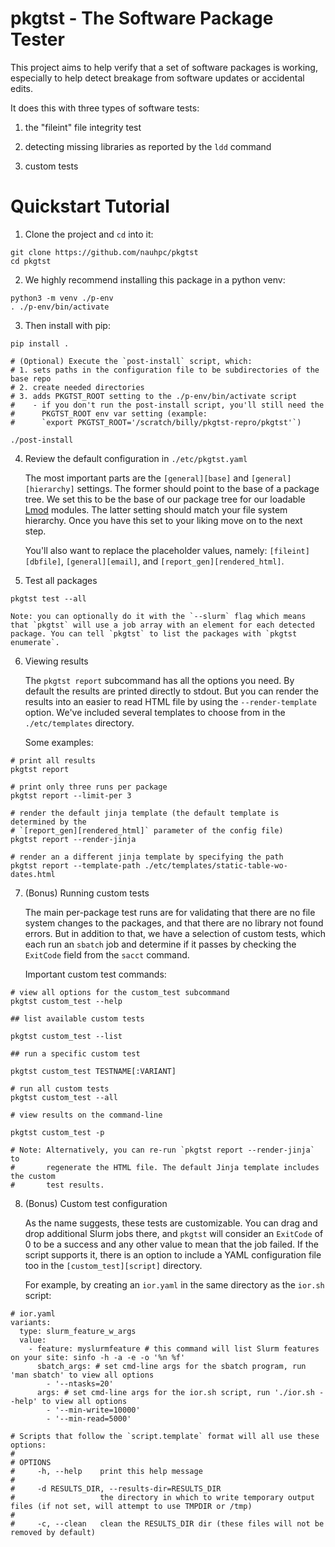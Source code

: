 # pkgtst - The Software Package Tester

This project aims to help verify that a set of software packages is working,
especially to help detect breakage from software updates or accidental edits.

It does this with three types of software tests:

1. the "fileint" file integrity test

2. detecting missing libraries as reported by the `ldd` command

3. custom tests

# Quickstart Tutorial

1. Clone the project and `cd` into it:

```
git clone https://github.com/nauhpc/pkgtst
cd pkgtst
```

2. We highly recommend installing this package in a python venv:

```
python3 -m venv ./p-env
. ./p-env/bin/activate
```

3. Then install with pip:

```
pip install .

# (Optional) Execute the `post-install` script, which:
# 1. sets paths in the configuration file to be subdirectories of the base repo
# 2. create needed directories
# 3. adds PKGTST_ROOT setting to the ./p-env/bin/activate script
#    - if you don't run the post-install script, you'll still need the
#      PKGTST_ROOT env var setting (example:
#      `export PKGTST_ROOT='/scratch/billy/pkgtst-repro/pkgtst'`)

./post-install
```

4. Review the default configuration in `./etc/pkgtst.yaml`

    The most important parts are the `[general][base]` and `[general][hierarchy]` settings. The former should point to the base of a package tree. We set this to be the base of our package tree for our loadable [Lmod](https://github.com/TACC/Lmod) modules. The latter setting should match your file system hierarchy. Once you have this set to your liking move on to the next step.
    
    You'll also want to replace the placeholder values, namely: `[fileint][dbfile]`, `[general][email]`, and `[report_gen][rendered_html]`.
    
5. Test all packages

```
pkgtst test --all
```

    Note: you can optionally do it with the `--slurm` flag which means that `pkgtst` will use a job array with an element for each detected package. You can tell `pkgtst` to list the packages with `pkgtst enumerate`.

6. Viewing results

    The `pkgtst report` subcommand has all the options you need. By default the results are printed directly to stdout. But you can render the results into an easier to read HTML file by using the `--render-template` option. We've included several templates to choose from in the `./etc/templates` directory.
    
    Some examples:
```
# print all results
pkgtst report

# print only three runs per package
pkgtst report --limit-per 3

# render the default jinja template (the default template is determined by the
# `[report_gen][rendered_html]` parameter of the config file)
pkgtst report --render-jinja

# render an a different jinja template by specifying the path
pkgtst report --template-path ./etc/templates/static-table-wo-dates.html
```

7. (Bonus) Running custom tests

    The main per-package test runs are for validating that there are no file system changes to the packages, and that there are no library not found errors. But in addition to that, we have a selection of custom tests, which each run an `sbatch` job and determine if it passes by checking the `ExitCode` field from the `sacct` command.

    Important custom test commands:

```
# view all options for the custom_test subcommand
pkgtst custom_test --help

## list available custom tests

pkgtst custom_test --list

## run a specific custom test

pkgtst custom_test TESTNAME[:VARIANT]

# run all custom tests
pkgtst custom_test --all

# view results on the command-line

pkgtst custom_test -p

# Note: Alternatively, you can re-run `pkgtst report --render-jinja` to
#       regenerate the HTML file. The default Jinja template includes the custom
#       test results.
```

8. (Bonus) Custom test configuration

    As the name suggests, these tests are customizable. You can drag and drop additional Slurm jobs there, and `pkgtst` will consider an `ExitCode` of 0 to be a success and any other value to mean that the job failed. If the script supports it, there is an option to include a YAML configuration file too in the `[custom_test][script]` directory.
    
    For example, by creating an `ior.yaml` in the same directory as the `ior.sh` script:

```
# ior.yaml
variants:
  type: slurm_feature_w_args
  value:
    - feature: myslurmfeature # this command will list Slurm features on your site: sinfo -h -a -e -o '%n %f'
      sbatch_args: # set cmd-line args for the sbatch program, run 'man sbatch' to view all options
        - '--ntasks=20'
      args: # set cmd-line args for the ior.sh script, run './ior.sh --help' to view all options
        - '--min-write=10000'
        - '--min-read=5000'

# Scripts that follow the `script.template` format will all use these options:
#
# OPTIONS
#     -h, --help    print this help message
#
#     -d RESULTS_DIR, --results-dir=RESULTS_DIR
#                   the directory in which to write temporary output files (if not set, will attempt to use TMPDIR or /tmp)
#
#     -c, --clean   clean the RESULTS_DIR dir (these files will not be removed by default)
```
